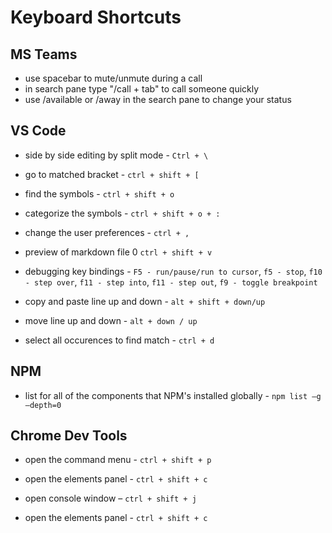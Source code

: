# Keyboard Shortcuts

## MS Teams

- use spacebar to mute/unmute during a call
- in search pane type "/call + tab" to call someone quickly
- use /available or /away in the search pane to change your status

## VS Code

- side by side editing by split mode - `Ctrl + \`

- go to matched bracket - `ctrl + shift + [`

- find the symbols - `ctrl + shift + o`

- categorize the symbols - `ctrl + shift + o + :`

- change the user preferences - `ctrl + ,`

- preview of markdown file 0 `ctrl + shift + v`

- debugging key bindings - `F5 - run/pause/run to cursor`, `f5 - stop`, `f10 - step over`, `f11 - step into`, `f11 - step out`, `f9 - toggle breakpoint`

- copy and paste line up and down - `alt + shift + down/up`

- move line up and down - `alt + down / up`

- select all occurences to find match - `ctrl + d`

## NPM

- list for all of the components that NPM's installed globally - `npm list –g –depth=0`

## Chrome Dev Tools

- open the command menu - `ctrl + shift + p`

- open the elements panel - `ctrl + shift + c`

- open console window – `ctrl + shift + j`

- open the elements panel - `ctrl + shift + c`
